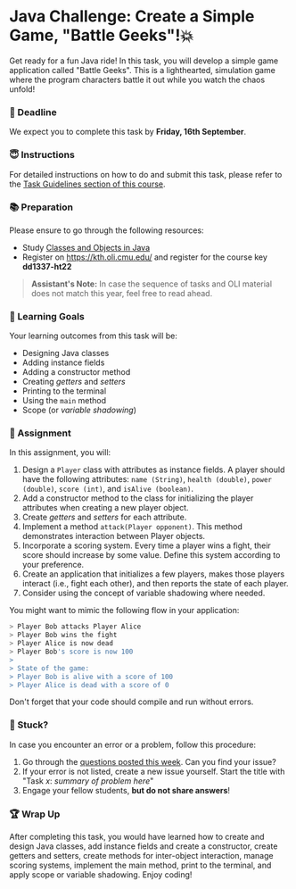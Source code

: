 # Java Challenge: Create a Simple Game, "Battle Geeks"!💥

Get ready for a fun Java ride! In this task, you will develop a simple game application called "Battle Geeks". This is a lighthearted, simulation game where the program characters battle it out while you watch the chaos unfold!

### 🚀 Deadline
We expect you to complete this task by **Friday, 16th September**.

### 😇 Instructions
For detailed instructions on how to do and submit this task, please refer to the [Task Guidelines section of this course](https://gits-15.sys.kth.se/inda-22/course-instructions#assignments).

### 📚 Preparation
Please ensure to go through the following resources:

- Study [Classes and Objects in Java](https://kth.oli.cmu.edu/jcourse/webui/syllabus/module.do?context=f5e5a808ac1f088812f2a8ce315bac60)
- Register on https://kth.oli.cmu.edu/ and register for the course key **dd1337-ht22**

> **Assistant's Note:** In case the sequence of tasks and OLI material does not match this year, feel free to read ahead.

### 🎯 Learning Goals

Your learning outcomes from this task will be:
* Designing Java classes
* Adding instance fields
* Adding a constructor method
* Creating *getters* and *setters*
* Printing to the terminal
* Using the `main` method
* Scope (or *variable shadowing*)

### 🏢 Assignment

In this assignment, you will:

1. Design a `Player` class with attributes as instance fields. A player should have the following attributes: `name (String)`, `health (double)`, `power (double)`, `score (int)`, and `isAlive (boolean)`.
2. Add a constructor method to the class for initializing the player attributes when creating a new player object.
3. Create *getters* and *setters* for each attribute.
4. Implement a method `attack(Player opponent)`. This method demonstrates interaction between Player objects.
5. Incorporate a scoring system. Every time a player wins a fight, their score should increase by some value. Define this system according to your preference.
6. Create an application that initializes a few players, makes those players interact (i.e., fight each other), and then reports the state of each player.
7. Consider using the concept of variable shadowing where needed.

You might want to mimic the following flow in your application:

```bash
> Player Bob attacks Player Alice
> Player Bob wins the fight
> Player Alice is now dead
> Player Bob's score is now 100
>
> State of the game:
> Player Bob is alive with a score of 100
> Player Alice is dead with a score of 0
```

Don't forget that your code should compile and run without errors. 

### 🐛 Stuck?
In case you encounter an error or a problem, follow this procedure:

1. Go through the [questions posted this week](https://gits-15.sys.kth.se/inda-22/help/issues). Can you find your issue?
2. If your error is not listed, create a new issue yourself. Start the title with "Task *x*: *summary of problem here*"
3. Engage your fellow students, **but do not share answers**!

### 🏆 Wrap Up 
After completing this task, you would have learned how to create and design Java classes, add instance fields and create a constructor, create getters and setters, create methods for inter-object interaction, manage scoring systems, implement the main method, print to the terminal, and apply scope or variable shadowing. Enjoy coding!